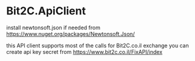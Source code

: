 # Bit2C.ApiClient

install newtonsoft.json if needed from https://www.nuget.org/packages/Newtonsoft.Json/

this API client supports most of the calls for Bit2C.co.il exchange 
you can create api key secret from 
https://www.bit2c.co.il/FixAPI/index
